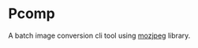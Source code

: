 # Pcomp

A batch image conversion cli tool using [mozjpeg](https://github.com/mozilla/mozjpeg) library.
